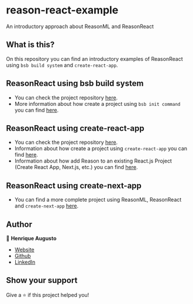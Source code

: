 # reason-react-example

An introductory approach about ReasonML and ReasonReact

## What is this?

On this repository you can find an introductory examples of ReasonReact using `bsb build system` and `create-react-app`.

## ReasonReact using bsb build system

- You can check the project repository [here](https://github.com/hick97/reason-react-example/tree/master/reason-bsb).
- More information about how create a project using `bsb init command` you can find [here](https://reasonml.github.io/reason-react/docs/en/installation).

## ReasonReact using create-react-app

- You can check the project repository [here](https://github.com/hick97/reason-react-example/tree/master/reason-cra).
- Information about how create a project using `create-react-app` you can find [here](https://create-react-app.dev/docs/getting-started/).
- Information about how add Reason to an existing React.js Project (Create React App, Next.js, etc.) you can find [here](https://reasonml.github.io/reason-react/docs/en/installation).

## ReasonReact using create-next-app

- You can find a more complete project using ReasonML, ReasonReact and `create-next-app` [here](https://github.com/danilobjr/proffy-web).

## Author

👤 **Henrique Augusto**

- [Website](https://linktr.ee/hick97)
- [Github](https://github.com/hick97)
- [LinkedIn](https://linkedin.com/in/henrique-augusto-84b490133)

## Show your support

Give a ⭐️ if this project helped you!
